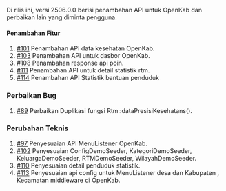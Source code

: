 Di rilis ini, versi 2506.0.0 berisi penambahan API untuk OpenKab dan perbaikan lain yang diminta pengguna.

#### Penambahan Fitur

1. [#101](https://github.com/OpenSID/API-Database-Gabungan/issues/101) Penambahan API data kesehatan OpenKab.
2. [#103](https://github.com/OpenSID/API-Database-Gabungan/issues/103) Penambahan API untuk dasbor OpenKab.
3. [#108](https://github.com/OpenSID/API-Database-Gabungan/issues/108) Penambahan response api poin.
4. [#111](https://github.com/OpenSID/API-Database-Gabungan/issues/111) Penambahan API untuk detail statistik rtm. 
5. [#114](https://github.com/OpenSID/API-Database-Gabungan/issues/114) Penambahan API Statistik bantuan penduduk

### Perbaikan Bug

1. [#89](https://github.com/OpenSID/API-Database-Gabungan/issues/89) Perbaikan Duplikasi fungsi Rtm::dataPresisiKesehatans().

### Perubahan Teknis

1. [#97](https://github.com/OpenSID/API-Database-Gabungan/issues/97) Penyesuaian API MenuListener OpenKab.
2. [#102](https://github.com/OpenSID/API-Database-Gabungan/issues/102) Penyesuaian ConfigDemoSeeder, KategoriDemoSeeder, KeluargaDemoSeeder, RTMDemoSeeder, WilayahDemoSeeder.
3. [#110](https://github.com/OpenSID/API-Database-Gabungan/issues/110) Penyesuaian detail penduduk statistik. 
4. [#113](https://github.com/OpenSID/API-Database-Gabungan/issues/113) Penyesuaian api config untuk MenuListener desa dan Kabupaten , Kecamatan middleware di OpenKab. 